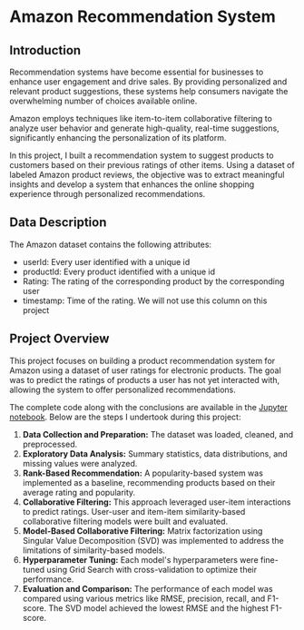 # Amazon Recommendation System 

## Introduction

Recommendation systems have become essential for businesses to enhance user engagement and drive sales. By providing personalized and relevant product suggestions, these systems help consumers navigate the overwhelming number of choices available online.

Amazon employs techniques like item-to-item collaborative filtering to analyze user behavior and generate high-quality, real-time suggestions, significantly enhancing the personalization of its platform.

In this project, I built a recommendation system to suggest products to customers based on their previous ratings of other items. Using a dataset of labeled Amazon product reviews, the objective was to extract meaningful insights and develop a system that enhances the online shopping experience through personalized recommendations.

## Data Description

The Amazon dataset contains the following attributes:

* userId: Every user identified with a unique id
* productId: Every product identified with a unique id
* Rating: The rating of the corresponding product by the corresponding user
* timestamp: Time of the rating. We will not use this column on this project

## Project Overview

This project focuses on building a product recommendation system for Amazon using a dataset of user ratings for electronic products. The goal was to predict the ratings of products a user has not yet interacted with, allowing the system to offer personalized recommendations.

The complete code along with the conclusions are available in the [Jupyter notebook](https://github.com/dmoralesb1020/Data-Science-Portfolio/blob/main/Amazon%20Recommendation%20System/Recommendation_Systems_Amazon.ipynb). Below are the steps I undertook during this project:

1.	**Data Collection and Preparation:** The dataset was loaded, cleaned, and preprocessed. 
2.	**Exploratory Data Analysis:** Summary statistics, data distributions, and missing values were analyzed. 
3.	**Rank-Based Recommendation:** A popularity-based system was implemented as a baseline, recommending products based on their average rating and popularity.
4.	**Collaborative Filtering:** This approach leveraged user-item interactions to predict ratings. User-user and item-item similarity-based collaborative filtering models were built and evaluated.
5.	**Model-Based Collaborative Filtering:** Matrix factorization using Singular Value Decomposition (SVD) was implemented to address the limitations of similarity-based models. 
6.	**Hyperparameter Tuning:** Each model's hyperparameters were fine-tuned using Grid Search with cross-validation to optimize their performance. 
7.	**Evaluation and Comparison:** The performance of each model was compared using various metrics like RMSE, precision, recall, and F1-score. The SVD model achieved the lowest RMSE and the highest F1-score.
